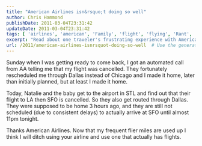 ```yaml
---
title: "American Airlines isn&rsquo;t doing so well"
author: Chris Hammond
publishDate: 2011-03-04T23:31:42
updateDate: 2011-03-04T23:31:42
tags: [ 'airlines', 'american', 'Family', 'flight', 'flying', 'Rant', 'The Bad' ]
excerpt: "Read about one traveler's frustrating experience with American Airlines leading to multiple flight cancellations and delays, forcing rerouting and impacting arrival times."
url: /2011/american-airlines-isnrsquot-doing-so-well  # Use the generated URL with year
---
```

<p>Sunday when I was getting ready to come back, I got an automated call from AA telling me that my flight was cancelled. They fortunately rescheduled me through Dallas instead of Chicago and I made it home, later than initially planned, but at least I made it home.</p>  <p>Today, Natalie and the baby get to the airport in STL and find out that their flight to LA then SFO is cancelled. So they also get routed through Dallas. They were supposed to be home 3 hours ago, and they are still not scheduled (due to consistent delays) to actually arrive at SFO until almost 11pm tonight.</p>  <p>Thanks American Airlines. Now that my frequent flier miles are used up I think I will ditch using your airline and use one that actually has flights.</p>


